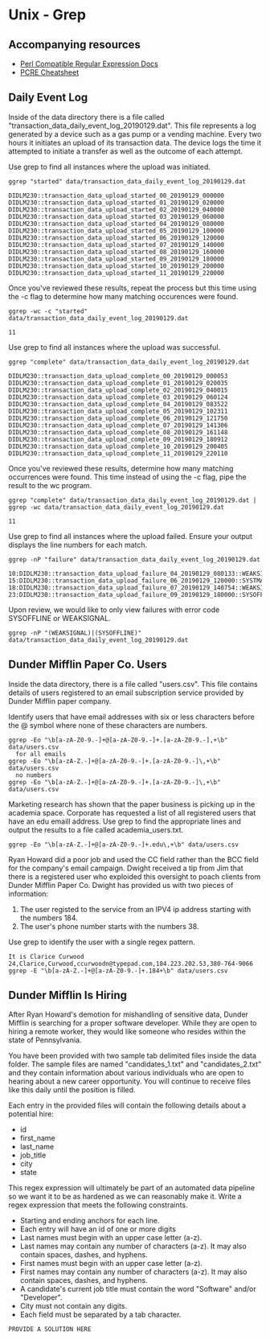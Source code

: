 # Unix - Grep


## Accompanying resources
* [Perl Compatible Regular Expression Docs](https://www.pcre.org/current/doc/html/pcre2pattern.html)
* [PCRE Cheatsheet](https://www.debuggex.com/cheatsheet/regex/pcre)


## Daily Event Log

Inside of the data directory there is a file called "transaction_data_daily_event_log_20190129.dat". This file represents a log generated by a device such as a gas pump or a vending machine. Every two hours it initiates an upload of its transaction data. The device logs the time it attempted to initiate a transfer as well as the outcome of each attempt.

Use grep to find all instances where the upload was initiated. 
```
ggrep "started" data/transaction_data_daily_event_log_20190129.dat

DIDLM230::transaction_data_upload_started_00_20190129_000000
DIDLM230::transaction_data_upload_started_01_20190129_020000
DIDLM230::transaction_data_upload_started_02_20190129_040000
DIDLM230::transaction_data_upload_started_03_20190129_060000
DIDLM230::transaction_data_upload_started_04_20190129_080000
DIDLM230::transaction_data_upload_started_05_20190129_100000
DIDLM230::transaction_data_upload_started_06_20190129_120000
DIDLM230::transaction_data_upload_started_07_20190129_140000
DIDLM230::transaction_data_upload_started_08_20190129_160000
DIDLM230::transaction_data_upload_started_09_20190129_180000
DIDLM230::transaction_data_upload_started_10_20190129_200000
DIDLM230::transaction_data_upload_started_11_20190129_220000
```

Once you've reviewed these results, repeat the process but this time using the -c flag to determine how many matching occurences were found.
```
ggrep -wc -c "started" data/transaction_data_daily_event_log_20190129.dat 

11
```


Use grep to find all instances where the upload was successful. 
```
ggrep "complete" data/transaction_data_daily_event_log_20190129.dat

DIDLM230::transaction_data_upload_complete_00_20190129_000053
DIDLM230::transaction_data_upload_complete_01_20190129_020035
DIDLM230::transaction_data_upload_complete_02_20190129_040015
DIDLM230::transaction_data_upload_complete_03_20190129_060124
DIDLM230::transaction_data_upload_complete_04_20190129_083522
DIDLM230::transaction_data_upload_complete_05_20190129_102311
DIDLM230::transaction_data_upload_complete_06_20190129_121750
DIDLM230::transaction_data_upload_complete_07_20190129_141306
DIDLM230::transaction_data_upload_complete_08_20190129_161148
DIDLM230::transaction_data_upload_complete_09_20190129_180912
DIDLM230::transaction_data_upload_complete_10_20190129_200405
DIDLM230::transaction_data_upload_complete_11_20190129_220110
```

Once you've reviewed these results, determine how many matching occurrences were found. This time instead of using the -c flag, pipe the result to the wc program.
```
ggrep "complete" data/transaction_data_daily_event_log_20190129.dat | ggrep -wc data/transaction_data_daily_event_log_20190129.dat

11
```


Use grep to find all instances where the upload failed. Ensure your output displays the line numbers for each match.

```
ggrep -nP "failure" data/transaction_data_daily_event_log_20190129.dat

10:DIDLM230::transaction_data_upload_failure_04_20190129_080133::WEAKSIGNAL
15:DIDLM230::transaction_data_upload_failure_06_20190129_120000::SYSTMAINTE
18:DIDLM230::transaction_data_upload_failure_07_20190129_140754::WEAKSIGNAL
23:DIDLM230::transaction_data_upload_failure_09_20190129_180000::SYSOFFLINE
```

Upon review, we would like to only view failures with error code SYSOFFLINE or WEAKSIGNAL.

```
ggrep -nP "(WEAKSIGNAL)|(SYSOFFLINE)"  data/transaction_data_daily_event_log_20190129.dat
```


## Dunder Mifflin Paper Co. Users

Inside the data directory, there is a file called "users.csv". This file contains details of users registered to an email subscription service provided by Dunder Mifflin paper company. 

Identify users that have email addresses with six or less characters before the @ symbol where none of these characters are numbers.
```
ggrep -Eo "\b[a-zA-Z0-9.-]+@[a-zA-Z0-9.-]+.[a-zA-Z0-9.-],+\b" data/users.csv 
  for all emails
ggrep -Eo "\b[a-zA-Z.-]+@[a-zA-Z0-9.-]+.[a-zA-Z0-9.-]\,+\b" data/users.csv 
  no numbers 
ggrep -Eo "\b[a-zA-Z.-]+@[a-zA-Z0-9.-]+.[a-zA-Z0-9.-]\,+\b" data/users.csv
```


Marketing research has shown that the paper business is picking up in the academia space. Corporate has requested a list of all registered users that have an edu emaill address. Use grep to find the appropriate lines and output the results to a file called academia_users.txt.
```
ggrep -Eo "\b[a-zA-Z.-]+@[a-zA-Z0-9.-]+.edu\,+\b" data/users.csv 

```


Ryan Howard did a poor job and used the CC field rather than the BCC field for the company's email campaign. Dwight received a tip from Jim that there is a registered user who exploided this oversight to poach clients from Dunder Mifflin Paper Co. Dwight has provided us with two pieces of information:
1. The user registed to the service from an IPV4 ip address starting with the numbers 184. 
2. The user's phone number starts with the numbers 38.

Use grep to identify the user with a single regex pattern.
```
It is Clarice Curwood
24,Clarice,Curwood,ccurwoodn@typepad.com,184.223.202.53,380-764-9066
ggrep -E "\b[a-zA-Z.-]+@[a-zA-Z0-9.-]+.184+\b" data/users.csv

```


## Dunder Mifflin Is Hiring

After Ryan Howard's demotion for mishandling of sensitive data, Dunder Mifflin is searching for a proper software developer. While they are open to hiring a remote worker, they would like someone who resides within the state of Pennsylvania.

You have been provided with two sample tab delimited files inside the data folder. The sample files are named "candidates_1.txt" and "candidates_2.txt" and they contain information about various individuals who are open to hearing about a new career opportunity. You will continue to receive files like this daily until the position is filled.

Each entry in the provided files will contain the following details about a potential hire:
* id
* first_name
* last_name
* job_title
* city
* state

This regex expression will ultimately be part of an automated data pipeline so we want it to be as hardened as we can reasonably make it. Write a regex expression that meets the following constraints.

* Starting and ending anchors for each line.
* Each entry will have an id of one or more digits
* Last names must begin with an upper case letter (a-z).
* Last names may contain any number of characters (a-z). It may also contain spaces, dashes, and hyphens.
* First names must begin with an upper case letter (a-z).
* First names may contain any number of characters (a-z). It may also contain spaces, dashes, and hyphens.
* A candidate's current job title must contain the word "Software" and/or "Developer".
* City must not contain any digits.
* Each field must be separated by a tab character.

```
PROVIDE A SOLUTION HERE
```